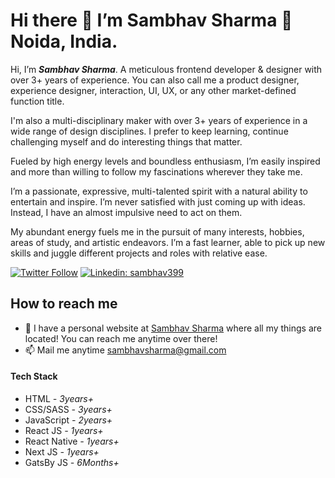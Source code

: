 # Hi there 👋 I’m Sambhav Sharma 📍 Noida, India.

Hi, I’m ***Sambhav Sharma***. 
A meticulous frontend developer & designer with over 3+ years of experience. You can also call me a product designer, experience designer, interaction, UI, UX, or any other market-defined function title.

I'm also a multi-disciplinary maker with over 3+ years of experience in a wide range of design disciplines. I prefer to keep learning, continue challenging myself and do interesting things that matter.

Fueled by high energy levels and boundless enthusiasm, I’m easily inspired and more than willing to follow my fascinations wherever they take me.

I’m a passionate, expressive, multi-talented spirit with a natural ability to entertain and inspire. I’m never satisfied with just coming up with ideas. Instead, I have an almost impulsive need to act on them.

My abundant energy fuels me in the pursuit of many interests, hobbies, areas of study, and artistic endeavors. I’m a fast learner, able to pick up new skills and juggle different projects and roles with relative ease.

[![Twitter Follow](https://img.shields.io/twitter/follow/sambhav399?label=Follow)](https://twitter.com/sambhav399)
[![Linkedin: sambhav399](https://img.shields.io/badge/-Sambhav%20Sharma-blue?style=flat-square&logo=Linkedin&logoColor=white&link=https://www.linkedin.com/in/sambhav399/)](https://www.linkedin.com/in/sambhav399)

## How to reach me
* 🔗 I have a personal website at [Sambhav Sharma](http://sambhavsharma.netlify.app/) where all my things are located! You can reach me anytime over there!
* 📫 Mail me anytime [sambhavsharma@gmail.com](mailto:sambhavsharma@gmail.com?subject=[From%20Github]%20Readme)

#### Tech Stack
- HTML *- 3years+*
- CSS/SASS *- 3years+*
- JavaScript *- 2years+*
- React JS *- 1years+*
- React Native *- 1years+*
- Next JS *- 1years+*
- GatsBy JS *- 6Months+*
